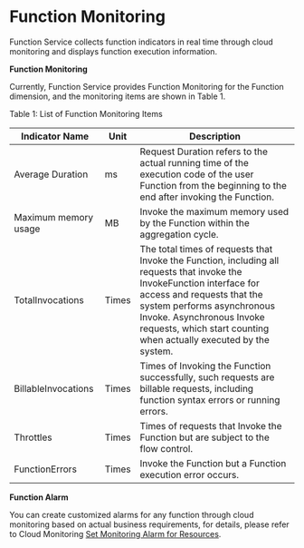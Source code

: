 # Function Monitoring

Function Service collects function indicators in real time through cloud monitoring and displays function execution information.

**Function Monitoring**

Currently, Function Service provides Function Monitoring for the Function dimension, and the monitoring items are shown in Table 1.

Table 1: List of Function Monitoring Items

| Indicator Name            | Unit | Description                                                         |
| ------------------- | ---- | ------------------------------------------------------------ |
| Average Duration        | ms   | Request Duration refers to the actual running time of the execution code of the user Function from the beginning to the end after invoking the Function. |
| Maximum memory usage        | MB   | Invoke the maximum memory used by the Function within the aggregation cycle.                   |
| TotalInvocations    | Times   | The total times of requests that Invoke the Function, including all requests that invoke the InvokeFunction interface for access and requests that the system performs asynchronous Invoke. Asynchronous Invoke requests, which start counting when actually executed by the system. |
| BillableInvocations | Times   | Times of Invoking the Function successfully, such requests are billable requests, including function syntax errors or running errors. |
| Throttles           | Times   | Times of requests that Invoke the Function but are subject to the flow control.                          |
| FunctionErrors      | Times   | Invoke the Function but a Function execution error occurs. |

 

**Function Alarm**

You can create customized alarms for any function through cloud monitoring based on actual business requirements, for details, please refer to Cloud Monitoring [Set Monitoring Alarm for Resources](https://docs.jdcloud.com/en/monitoring/add-rule).
